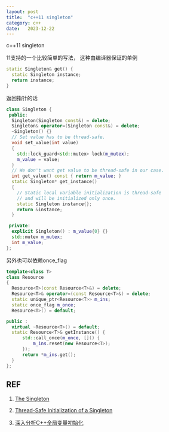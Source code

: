 ```yaml
---
layout: post
title:  "c++11 singleton"
category: c++
date:   2023-12-22
---
```


c++11 singleton

11支持的一个比较简单的写法， 这种由编译器保证的单例

```c++
static Singleton& get() {
  static Singleton instance;
  return instance;
}
```

返回指针的话

```cpp
class Singleton {
 public:
  Singleton(Singleton const&) = delete;
  Singleton& operator=(Singleton const&) = delete;
  ~Singleton() {}
  // Set value has to be thread-safe.
  void set_value(int value)
  {
    std::lock_guard<std::mutex> lock(m_mutex);
    m_value = value;
  }
  // We don't want get value to be thread-safe in our case.
  int get_value() const { return m_value; }
  static Singleton* get_instance()
  {
    // Static local variable initialization is thread-safe
    // and will be initialized only once.
    static Singleton instance{};
    return &instance;
  }

 private:
  explicit Singleton() : m_value{0} {}
  std::mutex m_mutex;
  int m_value;
};
```

另外也可以依赖once_flag

```cpp
template<class T> 
class Resource
{
  Resource<T>(const Resource<T>&) = delete;
  Resource<T>& operator=(const Resource<T>&) = delete;
  static unique_ptr<Resource<T>> m_ins;
  static once_flag m_once;
  Resource<T>() = default;

public : 
  virtual ~Resource<T>() = default;
  static Resource<T>& getInstance() {
      std::call_once(m_once, []() {
          m_ins.reset(new Resource<T>);
      });
      return *m_ins.get();
  }
};
```

## REF

1. [The Singleton](https://www.modernescpp.com/index.php/creational-patterns-singleton/)

2. [Thread-Safe Initialization of a Singleton](https://www.modernescpp.com/index.php/thread-safe-initialization-of-a-singleton/)

3. [深入分析C++全局变量初始化](https://zhuanlan.zhihu.com/p/664349537)
